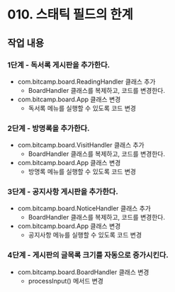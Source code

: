 # 010. 스태틱 필드의 한계


## 작업 내용

### 1단계 - 독서록 게시판을 추가한다.

- com.bitcamp.board.ReadingHandler 클래스 추가
  - BoardHandler 클래스를 복제하고, 코드를 변경한다.
- com.bitcamp.board.App 클래스 변경
  - 독서록 메뉴를 실행할 수 있도록 코드 변경

### 2단계 - 방명록을 추가한다.

- com.bitcamp.board.VisitHandler 클래스 추가
  - BoardHandler 클래스를 복제하고, 코드를 변경한다.
- com.bitcamp.board.App 클래스 변경
  - 방명록 메뉴를 실행할 수 있도록 코드 변경

### 3단계 - 공지사항 게시판을 추가한다.

- com.bitcamp.board.NoticeHandler 클래스 추가
  - BoardHandler 클래스를 복제하고, 코드를 변경한다.
- com.bitcamp.board.App 클래스 변경
  - 공지사항 메뉴를 실행할 수 있도록 코드 변경

### 4단계 - 게시판의 글목록 크기를 자동으로 증가시킨다.

- com.bitcamp.board.BoardHandler 클래스 변경
  - processInput() 메서드 변경

